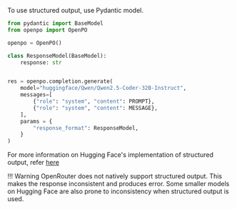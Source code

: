 To use structured output, use Pydantic model.

```python
from pydantic import BaseModel
from openpo import OpenPO

openpo = OpenPO()

class ResponseModel(BaseModel):
    response: str


res = openpo.completion.generate(
    model="huggingface/Qwen/Qwen2.5-Coder-32B-Instruct",
    messages=[
        {"role": "system", "content": PROMPT},
        {"role": "system", "content": MESSAGE},
    ],
    params = {
        "response_format": ResponseModel,
    }
)
```

For more information on Hugging Face's implementation of structured output, refer [here](https://huggingface.co/docs/text-generation-inference/en/basic_tutorials/using_guidance#constrain-with-pydantic)

!!! Warning
    OpenRouter does not natively support structured output. This makes the response inconsistent and produces error.
    Some smaller models on Hugging Face are also prone to inconsistency when structured output is used.